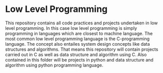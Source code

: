 # Low Level Programming

This repository contains all code practices and projects undertaken in low level programming. In this case low level programming is simply programming in languages which are closest to machine language. The most common low level programming language is the C-programming language.
The concept also entailes system design concepts like data structures and algorithms. That means this repository will contain projects carried out in C as well as data structure and algorithm using C.
Also contained in this folder will be projects in python and data structure and algorithm using python programming language.

